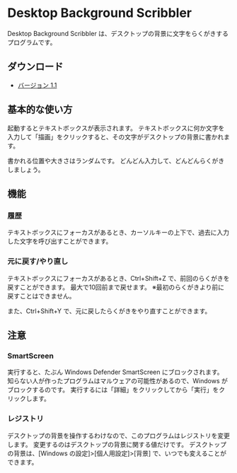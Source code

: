 # Desktop Background Scribbler
Desktop Background Scribbler は、デスクトップの背景に文字をらくがきするプログラムです。

## ダウンロード
 - [バージョン 1.1](https://github.com/Litorud/DesktopBackgroundScribbler/releases/download/v1.1/DesktopBackgroundScribbler.zip)

## 基本的な使い方
起動するとテキストボックスが表示されます。
テキストボックスに何か文字を入力して「描画」をクリックすると、その文字がデスクトップの背景に書かれます。

書かれる位置や大きさはランダムです。
どんどん入力して、どんどんらくがきしましょう。

## 機能
### 履歴
テキストボックスにフォーカスがあるとき、カーソルキーの上下で、過去に入力した文字を呼び出すことができます。

### 元に戻す/やり直し
テキストボックスにフォーカスがあるとき、Ctrl+Shift+Z で、前回のらくがきを戻すことができます。
最大で10回前まで戻せます。
※最初のらくがきより前に戻すことはできません。

また、Ctrl+Shift+Y で、元に戻したらくがきをやり直すことができます。

## 注意
### SmartScreen
実行すると、たぶん Windows Defender SmartScreen にブロックされます。
知らない人が作ったプログラムはマルウェアの可能性があるので、Windows がブロックするのです。
実行するには「詳細」をクリックしてから「実行」をクリックします。

### レジストリ
デスクトップの背景を操作するわけなので、このプログラムはレジストリを変更します。
変更するのはデスクトップの背景に関する値だけです。
デスクトップの背景は、[Windows の設定]>[個人用設定]>[背景] で、いつでも変えることができます。
